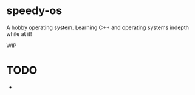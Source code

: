# speedy-os
A hobby operating system. Learning C++ and operating systems indepth while at it!

WIP

# TODO
-
